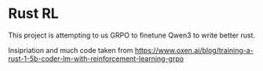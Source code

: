 # Rust RL

This project is attempting to us GRPO to finetune Qwen3 to write better rust.

Insipriation and much code taken from https://www.oxen.ai/blog/training-a-rust-1-5b-coder-lm-with-reinforcement-learning-grpo
